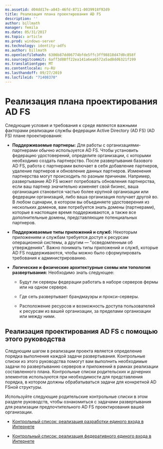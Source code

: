 ```yaml
---
ms.assetid: d04dd17e-a843-46fd-8711-0039918f92d9
title: Реализация плана проектирования AD FS
description: ''
author: billmath
manager: femila
ms.date: 05/31/2017
ms.topic: article
ms.prod: windows-server
ms.technology: identity-adfs
ms.author: billmath
ms.openlocfilehash: 6306b87dd06774bfde5ffc3ff98818d47d0c858f
ms.sourcegitcommit: 6aff3d88ff22ea141a6ea6572a5ad8dd6321f199
ms.translationtype: MT
ms.contentlocale: ru-RU
ms.lasthandoff: 09/27/2019
ms.locfileid: "71408370"
---
```

# <a name="implementing-your-ad-fs-design-plan"></a>Реализация плана проектирования AD FS

Следующие условия и требования к среде являются важными факторами реализации службы федерации Active Directory (AD FS) \(AD FS\) плане проектирования:  
  
-   **Поддерживаемые партнеры:** Для работы с организациями-партнерами обычно используется AD FS. Чтобы установить федерацию удостоверений, определите организации, с которыми необходимо создать партнерство. После развертывания базового AD FS, работа с партнерами включает в себя добавление партнеров, удаление партнеров и обновление данных партнеров. Изменения партнерства могут происходить по разным причинам. Например, развертывание AD FS может потребовать обновления партнерства, если ваш партнер значительно изменяет свой бизнес, ваша организация становится частью более крупной организации или федерации организаций, либо ваша организация получает другой во. В любом сценарии, в котором вы объединяете удостоверения из нескольких доменов, вам потребуется знать домены \(партнерами\), которые в настоящее время поддерживаются, а также все дополнительные домены, представляющие потенциальных партнеров.  
  
-   **Поддерживаемые типы приложений и служб:** Некоторым приложениям и службам требуется доступ к ресурсам операционной системы, а другим — "осведомленным об утверждениях". Важно понимать типы приложений и служб, которые AD FS поддерживаются, чтобы можно было сформулировать требования к администрированию.  
  
-   **Логические и физические архитектурные схемы или топология развертывания:** Необходимо знать следующее:  
  
    -   Будут ли серверы федерации работать в наборе серверов фермы или на одном сервере.  
  
    -   Где сеть развертывает брандмауэры и прокси-серверы.  
  
    -   Расположение ресурсов и возможность доступа пользователей к ресурсам из вашей организации, за пределами организации или между ними.  
  
## <a name="how-to-implement-your-ad-fs-design-using-this-guide"></a>Реализация проектирования AD FS с помощью этого руководства  
Следующим шагом в реализации проекта является определение порядка выполнения каждой задачи развертывания. Контрольные списки из этого руководства помогут вам выполнить необходимые задачи по развертыванию серверов и приложений в рамках реализации составленного плана. Контрольные списки родительских и дочерних элементов используются при необходимости для представления порядка, в котором должны обрабатываться задачи для конкретной AD FSной структуры.  
  
Используйте следующие родительские контрольные списки в этом разделе руководств, чтобы ознакомиться с задачами развертывания для реализации предпочтительного AD FS проектирования вашей организации.  
  
-   [Контрольный список: реализация разработки единого входа в Интернете](Checklist--Implementing-a-Web-SSO-Design.md)  
  
-   [Контрольный список: реализация федеративного единого входа в Интернете](Checklist--Implementing-a-Federated-Web-SSO-Design.md)  

